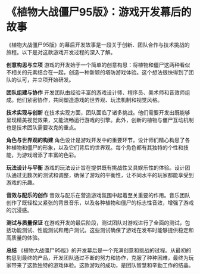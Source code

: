 # 《植物大战僵尸95版》：游戏开发幕后的故事

《植物大战僵尸95版》的幕后开发故事是一段关于创新、团队合作与技术挑战的旅程。以下是对这款游戏开发过程的深入了解。

**创意构思与立项**
游戏的开发始于一个简单的创意构思：将植物和僵尸这两种看似不相关的元素结合在一起，创造一种新颖的塔防游戏体验。这个想法很快得到了团队的认可，并立项开始研发。

**团队组建与协作**
开发团队由经验丰富的游戏设计师、程序员、美术师和音效师组成。他们紧密协作，共同塑造游戏的世界观、玩法机制和视觉风格。

**技术实现与创新**
在技术实现方面，团队面临了诸多挑战。他们需要开发出既能够呈现精美视觉效果，又能流畅运行游戏的引擎。此外，创新的植物与僵尸互动机制也是技术团队需要攻克的重点。

**角色与世界观的构建**
角色设计是游戏开发中的重要环节。设计师们精心构思了各种植物和僵尸的形象，以及它们背后的世界观。每个角色都有其独特的个性和技能，为游戏增添了丰富的色彩。

**玩法设计与平衡**
游戏的玩法设计旨在提供既有挑战性又具娱乐性的体验。设计团队通过无数次的测试和调整，确保了游戏的平衡性，让不同水平的玩家都能享受到游戏的乐趣。

**音效与配乐的创作**
音效与配乐在营造游戏氛围中起着至关重要的作用。音乐团队创作了既轻松又紧张的背景音乐，以及各种植物和僵尸的标志性音效，增强了游戏的沉浸感。

**测试与质量保证**
在游戏开发的最后阶段，测试团队对游戏进行了全面的测试，包括功能测试、性能测试和用户测试。这些测试确保了游戏在发布时能够提供稳定和高质量的体验。

**总结**
《植物大战僵尸95版》的开发幕后是一个充满创意和挑战的过程。从最初的构思到最终的产品，开发团队通过不断的努力和协作，克服了种种困难，最终为玩家带来了这款独特的游戏体验。这款游戏的成功，是团队智慧和辛勤工作的结晶。